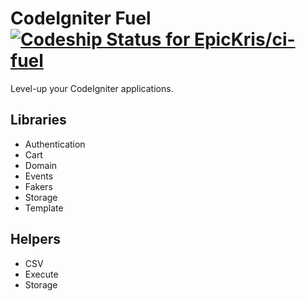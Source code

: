 # CodeIgniter Fuel [![Codeship Status for EpicKris/ci-fuel](https://codeship.com/projects/2ef7a240-759b-0133-cc5f-1e4476f09bd8/status)](https://codeship.com/projects/117949)
Level-up your CodeIgniter applications.

## Libraries
* Authentication
* Cart
* Domain
* Events
* Fakers
* Storage
* Template

## Helpers
* CSV
* Execute
* Storage